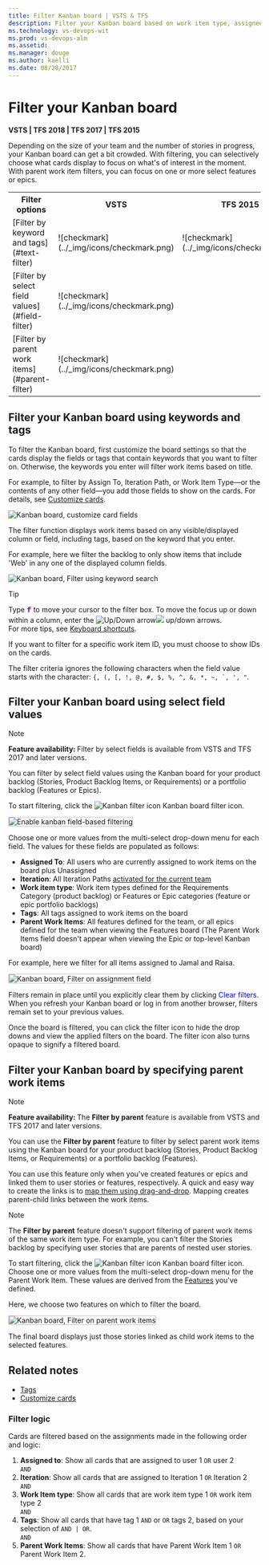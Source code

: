 ```yaml
---
title: Filter Kanban board | VSTS & TFS 
description: Filter your Kanban board based on work item type, assigned to, iteration or sprint, tags, or parent work items  
ms.technology: vs-devops-wit
ms.prod: vs-devops-alm
ms.assetid:  
ms.manager: douge
ms.author: kaelli
ms.date: 08/28/2017
---
```

  


# Filter your Kanban board

<b>VSTS | TFS 2018 | TFS 2017 | TFS 2015</b>  

<!--- NEEDS UPDATING BASED ON FEATURES UNDER RELEASE  --> 
<a id="filter"></a>

 
Depending on the size of your team and the number of stories in progress, your Kanban board can get a bit crowded. With filtering, you can selectively choose what cards display to focus on what's of interest in the moment. With parent work item filters, you can focus on one or more select features or epics.  

<table width="70%">
<tr>
<th width="40%">Filter options </th>
<th width="20%">VSTS</th>
<th width="20%">TFS 2015 </th>
<th width="20%">TFS 2017 </th>
</tr>


<tr>
<td align="left">[Filter by keyword and tags](#text-filter)</td>
<td>![checkmark](../_img/icons/checkmark.png)</td>
<td>![checkmark](../_img/icons/checkmark.png)</td>
<td>![checkmark](../_img/icons/checkmark.png)</td>
</tr>


<tr>
<td align="left">
[Filter by select field values](#field-filter)
</td>
<td>![checkmark](../_img/icons/checkmark.png)</td>
<td>   </td>
<td>![checkmark](../_img/icons/checkmark.png)</td>
</tr>

<tr>
<td align="left">
[Filter by parent work items](#parent-filter)
</td>
<td>![checkmark](../_img/icons/checkmark.png)</td>
<td>   </td>
<td>![checkmark](../_img/icons/checkmark.png)</td>
</tr>

</table>



<a id="text-filter"></a>

## Filter your Kanban board using keywords and tags 

To filter the Kanban board, first customize the board settings so that the cards display the fields or tags that contain keywords that you want to filter on. Otherwise, the keywords you enter will filter work items based on title.    

For example, to filter by Assign To, Iteration Path, or Work Item Type&mdash;or the contents of any other field&mdash;you add those fields to show on the cards. For details, see [Customize cards](../customize/customize-cards.md).  

![Kanban board, customize card fields](_img/filter-kb-card-field-settings.png)

The filter function displays work items based on any visible/displayed column or field, including tags, based on the keyword that you enter. 

For example, here we filter the backlog to only show items that include 'Web' in any one of the displayed column fields. 

![Kanban board, Filter using keyword search](../kanban/_img/filter-kb-filter-text-web.png)

>[!TIP]  
>Type <span style="color:purple; font-family:Courier new; font-size:1.1em; font-weight:bold">f</span> to move your cursor to the filter box. To move the focus up or down within a column, enter the ![Up/Down arrow](../_img/icons/Arrow_Up.png)![ ](../_img/icons/Arrow_Down.png) up/down arrows.    
>For more tips, see [Keyboard shortcuts](../../collaborate/keyboard-shortcuts.md).
 
If you want to filter for a specific work item ID, you must choose to show IDs on the cards. 

The filter criteria ignores the following characters when the field value starts with the character: ```{, (, [, !, @, #, $, %, ^, &, *, ~, `, ', "```.


<a id="field-filter"></a>
## Filter your Kanban board using select field values  

>[!NOTE]  
><b>Feature availability: </b>Filter by select fields is available from VSTS and TFS 2017 and later versions.  

You can filter by select field values using the Kanban board for your product backlog (Stories, Product Backlog Items, or Requirements) or a portfolio backlog (Features or Epics). 

To start filtering, click the ![Kanban filter icon](../_img/icons/kanban-filter-icon.png) Kanban board filter icon. 

<img src="_img/filter-kb-choose-filter.png" alt="Enable kanban field-based filtering" style="border: 1px solid #C3C3C3;" />  

Choose one or more values from the multi-select drop-down menu for each field. The values for these fields are populated  as follows: 
- **Assigned To**: All users who are currently assigned to work items on the board plus Unassigned  
- **Iteration**: All Iteration Paths [activated for the current team](../scrum/define-sprints.md)   
- **Work item type**: Work item types defined for the Requirements Category (product backlog) or Features or Epic categories (feature or epic portfolio backlogs)  
- **Tags**: All tags assigned to work items on the board  
- **Parent Work Items**: All features defined for the team, or all epics defined for the team when viewing the Features board (The Parent Work Items field doesn't appear when viewing the Epic or top-level Kanban board)  

For example, here we filter for all items assigned to Jamal and Raisa. 

<img src="../kanban/_img/filter-kb-filters-chosen.png" alt="Kanban board, Filter on assignment field" style="border: 1px solid #C3C3C3;" />  

Filters remain in place until you explicitly clear them by clicking <span style="color:blue">Clear filters</span>.   When you refresh your Kanban board or log in from another browser, filters remain set to your previous values. 

Once the board is filtered, you can click the filter icon to hide the drop downs and view the applied filters on the board. The filter icon also turns opaque to signify a filtered board.


<a id="parent-filter"></a>
## Filter your Kanban board by specifying parent work items
>[!NOTE]  
><b>Feature availability: </b>The **Filter by parent** feature is available from VSTS and TFS 2017 and later versions.  

You can use the **Filter by parent** feature to filter by select parent work items using the Kanban board for your product backlog (Stories, Product Backlog Items, or Requirements) or a portfolio backlog (Features).

You can use this feature only when you've created features or epics and linked them to user stories or features, respectively. A quick and easy way to create the links is to [map them using drag-and-drop](../backlogs/organize-backlog.md). Mapping creates parent-child links between the work items. 
 
>[!NOTE]  
>The **Filter by parent**  feature doesn't support filtering of parent work items of the same work item type. For example, you can't filter the Stories backlog by specifying user stories that are parents of nested user stories.     

To start filtering, click the ![Kanban filter icon](../_img/icons/kanban-filter-icon.png) Kanban board filter icon. Choose one or more values from the multi-select drop-down menu for the Parent Work Item. These values are derived from the [Features](kanban-epics-features-stories.md) you've defined.  

Here, we choose two features on which to filter the board.  

<img src="_img/filter-kb-choose-parent-work-items.png" alt="Kanban board, Filter on parent work items" style="border: 1px solid #C3C3C3;" />  

The final board displays just those stories linked as child work items to the selected features.

## Related notes  
- [Tags](../track/add-tags-to-work-items.md) 
- [Customize cards](../customize/customize-cards.md)

<a id="filter-logic"></a>
### Filter logic    
Cards are filtered based on the assignments made in the following order and logic: 
 
1. **Assigned to**:  Show all cards that are assigned to user 1 ```OR``` user 2  
	```AND```  
2. **Iteration**: Show all cards that are assigned to Iteration 1 ```OR```  Iteration 2  
	```AND```  
3. **Work Item type**: Show all cards that are work item type 1 ```OR``` work item type 2  
	```AND```  
4.	**Tags**: Show all cards that have tag 1 ```AND``` or ```OR``` tags 2, based on your selection of ```AND | OR```.  
	```AND```  
5.	**Parent Work Items**: Show all cards that have Parent Work Item 1 ```OR``` Parent Work Item 2.    



